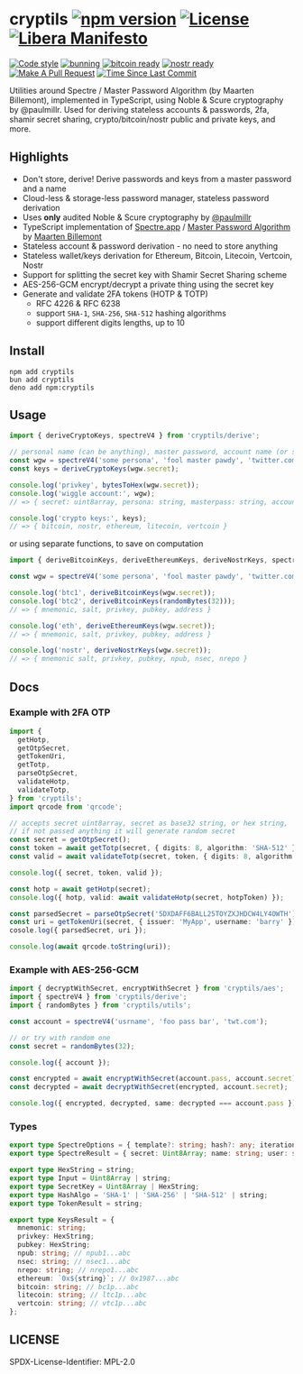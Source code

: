 # cryptils [![npm version][npmv-img]][npmv-url] [![License][license-img]][license-url] [![Libera Manifesto][libera-manifesto-img]][libera-manifesto-url]

[npmv-url]: https://www.npmjs.com/package/cryptils
[npmv-img]: https://badgen.net/npm/v/cryptils?icon=npm
[license-url]: https://github.com/tunnckoCore/cryptils/blob/master/LICENSE.md
[license-img]: https://badgen.net/npm/license/cryptils?cache=300
[libera-manifesto-url]: https://liberamanifesto.com
[libera-manifesto-img]: https://badgen.net/badge/libera/manifesto/grey
[nostr-ready-url]: https://nostr.com
[nostr-ready-img]: https://badgen.net/badge/nostr/ready/purple
[bitcoin-ready-url]: https://bitcoin.org
[bitcoin-ready-img]: https://badgen.net/badge/bitcoin/ready/orange
[prs-welcome-img]: https://badgen.net/badge/PRs/welcome/green?cache=300
[prs-welcome-url]: http://makeapullrequest.com
[last-commit-img]: https://badgen.net/github/last-commit/tunnckoCore/cryptils
[last-commit-url]: https://github.com/tunnckoCore/cryptils/commits/master
[codestyle-url]: https://github.com/airbnb/javascript
[codestyle-img]:
  https://badgen.net/badge/code%20style/airbnb%20%2B%20prettier/ff5a5f?icon=airbnb&cache=300

[![Code style][codestyle-img]][codestyle-url]
[![bunning](https://github.com/tunnckoCore/cryptils/actions/workflows/ci.yml/badge.svg)](https://github.com/tunnckoCore/cryptils/actions/workflows/ci.yml)
[![bitcoin ready][bitcoin-ready-img]][bitcoin-ready-url]
[![nostr ready][nostr-ready-img]][nostr-ready-url]
[![Make A Pull Request][prs-welcome-img]][prs-welcome-url]
[![Time Since Last Commit][last-commit-img]][last-commit-url]

Utilities around Spectre / Master Password Algorithm (by Maarten Billemont), implemented in
TypeScript, using Noble &amp; Scure cryptography by @paulmillr. Used for deriving stateless accounts
&amp; passwords, 2fa, shamir secret sharing, crypto/bitcoin/nostr public and private keys, and more.

## Highlights

- Don't store, derive! Derive passwords and keys from a master password and a name
- Cloud-less & storage-less password manager, stateless password derivation
- Uses **only** audited Noble & Scure cryptography by [@paulmillr](//github.com/paulmillr)
- TypeScript implementation of [Spectre.app](https://spectre.app) /
  [Master Password Algorithm](<https://en.wikipedia.org/wiki/Master_Password_(algorithm)>) by
  [Maarten Billemont](https://twitter.com/lhunath)
- Stateless account & password derivation - no need to store anything
- Stateless wallet/keys derivation for Ethereum, Bitcoin, Litecoin, Vertcoin, Nostr
- Support for splitting the secret key with Shamir Secret Sharing scheme
- AES-256-GCM encrypt/decrypt a private thing using the secret key
- Generate and validate 2FA tokens (HOTP & TOTP)
  - RFC 4226 & RFC 6238
  - support `SHA-1`, `SHA-256`, `SHA-512` hashing algorithms
  - support different digits lengths, up to 10

## Install

```
npm add cryptils
bun add cryptils
deno add npm:cryptils
```

## Usage

```typescript
import { deriveCryptoKeys, spectreV4 } from 'cryptils/derive';

// personal name (can be anything), master password, account name (or site url + handle)
const wgw = spectreV4('some persona', 'fool master pawdy', 'twitter.com/wgw_eth');
const keys = deriveCryptoKeys(wgw.secret);

console.log('privkey', bytesToHex(wgw.secret));
console.log('wiggle account:', wgw);
// => { secret: uint8array, persona: string, masterpass: string, account: string }

console.log('crypto keys:', keys);
// => { bitcoin, nostr, ethereum, litecoin, vertcoin }
```

or using separate functions, to save on computation

```typescript
import { deriveBitcoinKeys, deriveEthereumKeys, deriveNostrKeys, spectreV4 } from 'cryptils/derive';

const wgw = spectreV4('some persona', 'fool master pawdy', 'twitter.com/wgw_eth');

console.log('btc1', deriveBitcoinKeys(wgw.secret));
console.log('btc2', deriveBitcoinKeys(randomBytes(32)));
// => { mnemonic, salt, privkey, pubkey, address }

console.log('eth', deriveEthereumKeys(wgw.secret));
// => { mnemonic, salt, privkey, pubkey, address }

console.log('nostr', deriveNostrKeys(wgw.secret));
// => { mnemonic salt, privkey, pubkey, npub, nsec, nrepo }
```

## Docs

### Example with 2FA OTP

```typescript
import {
  getHotp,
  getOtpSecret,
  getTokenUri,
  getTotp,
  parseOtpSecret,
  validateHotp,
  validateTotp,
} from 'cryptils';
import qrcode from 'qrcode';

// accepts secret uint8array, secret as base32 string, or hex string,
// if not passed anything it will generate random secret
const secret = getOtpSecret();
const token = await getTotp(secret, { digits: 8, algorithm: 'SHA-512' });
const valid = await validateTotp(secret, token, { digits: 8, algorithm: 'SHA-512' });

console.log({ secret, token, valid });

const hotp = await getHotp(secret);
console.log({ hotp, valid: await validateHotp(secret, hotpToken) });

const parsedSecret = parseOtpSecret('5DXDAFF6BALL25TOYZXJHDCW4LY4OWTH');
const uri = getTokenUri(secret, { issuer: 'MyApp', username: 'barry' });
cosole.log({ parsedSecret, uri });

console.log(await qrcode.toString(uri));
```

### Example with AES-256-GCM

```typescript
import { decryptWithSecret, encryptWithSecret } from 'cryptils/aes';
import { spectreV4 } from 'cryptils/derive';
import { randomBytes } from 'cryptils/utils';

const account = spectreV4('usrname', 'foo pass bar', 'twt.com');

// or try with random one
const secret = randomBytes(32);

console.log({ account });

const encrypted = await encryptWithSecret(account.pass, account.secret);
const decrypted = await decryptWithSecret(encrypted, account.secret);

console.log({ encrypted, decrypted, same: decrypted === account.pass });
```

### Types

```typescript
export type SpectreOptions = { template?: string; hash?: any; iterations?: number };
export type SpectreResult = { secret: Uint8Array; name: string; user: string; pass: string };

export type HexString = string;
export type Input = Uint8Array | string;
export type SecretKey = Uint8Array | HexString;
export type HashAlgo = 'SHA-1' | 'SHA-256' | 'SHA-512' | string;
export type TokenResult = string;

export type KeysResult = {
  mnemonic: string;
  privkey: HexString;
  pubkey: HexString;
  npub: string; // npub1...abc
  nsec: string; // nsec1...abc
  nrepo: string; // nrepo1...abc
  ethereum: `0x${string}`; // 0x1987...abc
  bitcoin: string; // bc1p...abc
  litecoin: string; // ltc1p...abc
  vertcoin: string; // vtc1p...abc
};
```

## LICENSE

SPDX-License-Identifier: MPL-2.0
